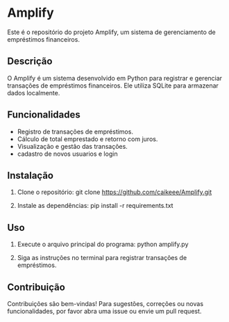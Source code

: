 # Amplify

Este é o repositório do projeto Amplify, um sistema de gerenciamento de empréstimos financeiros.

## Descrição

O Amplify é um sistema desenvolvido em Python para registrar e gerenciar transações de empréstimos financeiros. Ele utiliza SQLite para armazenar dados localmente.

## Funcionalidades

- Registro de transações de empréstimos.
- Cálculo de total emprestado e retorno com juros.
- Visualização e gestão das transações.
- cadastro de novos usuarios e login

## Instalação

1. Clone o repositório:
git clone https://github.com/caikeee/Amplify.git

2. Instale as dependências:
pip install -r requirements.txt


## Uso

1. Execute o arquivo principal do programa:
python amplify.py

2. Siga as instruções no terminal para registrar transações de empréstimos.

## Contribuição

Contribuições são bem-vindas! Para sugestões, correções ou novas funcionalidades, por favor abra uma issue ou envie um pull request.

